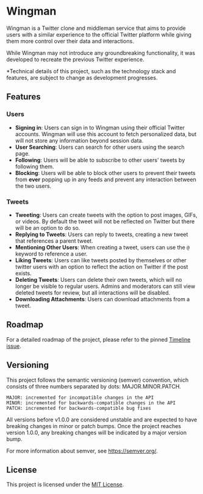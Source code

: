 # Wingman
Wingman is a Twitter clone and middleman service that aims to provide users with a similar experience to the official Twitter platform while giving them more control over their data and interactions.

While Wingman may not introduce any groundbreaking functionality, it was developed to recreate the previous Twitter experience.

*Technical details of this project, such as the technology stack and features, are subject to change as development progresses.

## Features
### Users
 - **Signing in**: Users can sign in to Wingman using their official Twitter accounts. Wingman will use this account to fetch personalized data, but will not store any information beyond session data.
 - **User Searching**: Users can search for other users using the search page.
 - **Following**: Users will be able to subscribe to other users' tweets by following them.
 - **Blocking**: Users will be able to block other users to prevent their tweets from **ever** popping up in any feeds and prevent any interaction between the two users.
 
### Tweets
 - **Tweeting**: Users can create tweets with the option to post images, GIFs, or videos. By default the tweet will not be reflected on Twitter but there will be an option to do so.
 - **Replying to Tweets**: Users can reply to tweets, creating a new tweet that references a parent tweet.
 - **Mentioning Other Users**: When creating a tweet, users can use the `@` keyword to reference a user.
 - **Liking Tweets**: Users can like tweets posted by themselves or other twitter users with an option to reflect the action on Twitter if the post exists.
 - **Deleting Tweets**: Users can delete their own tweets, which will no longer be visible to regular users. Admins and moderators can still view deleted tweets for review, but all interactions will be disabled.
 - **Downloading Attachments**: Users can download attachments from a tweet.

## Roadmap
For a detailed roadmap of the project, please refer to the pinned [Timeline issue](https://github.com/FoRVaiS/Wingman/issues/1).

## Versioning
This project follows the semantic versioning (semver) convention, which consists of three numbers separated by dots: MAJOR.MINOR.PATCH.

```
MAJOR: incremented for incompatible changes in the API
MINOR: incremented for backwards-compatible changes in the API
PATCH: incremented for backwards-compatible bug fixes
```

All versions before v1.0.0 are considered unstable and are expected to have breaking changes in minor or patch bumps. Once the project reaches version 1.0.0, any breaking changes will be indicated by a major version bump.

For more information about semver, see https://semver.org/.

## License
This project is licensed under the [MIT License](./LICENSE).
